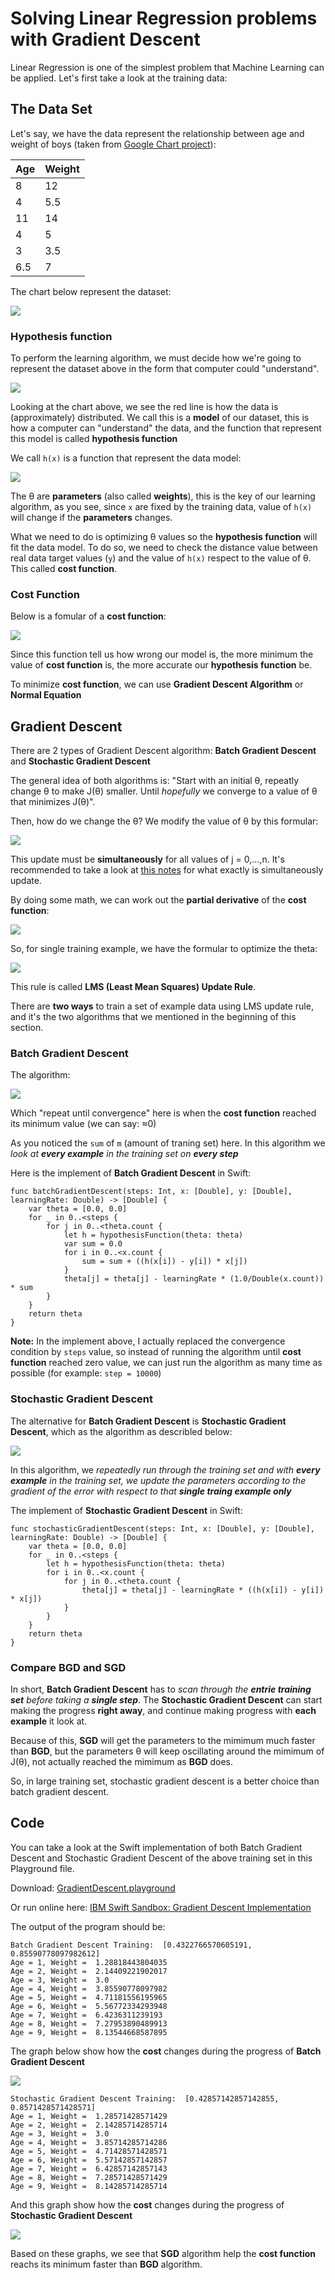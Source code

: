 # Solving Linear Regression problems with Gradient Descent

Linear Regression is one of the simplest problem that Machine Learning can be applied. Let's first take a look at the training data:

## The Data Set

Let's say, we have the data represent the relationship between age and weight of boys (taken from [Google Chart project](https://developers.google.com/chart/interactive/docs/gallery/scatterchart)):

| Age | Weight |
|-----|--------|
|  8  |   12   |
|  4  |  5.5   |
| 11  |   14   |
|  4  |    5   |
|  3  |  3.5   |
| 6.5 |    7   |

The chart below represent the dataset:

![](images/gd/age_weight.png)

### Hypothesis function 

To perform the learning algorithm, we must decide how we're going to represent the dataset above in the form that computer could "understand".

![](images/gd/hypothesis.png)

Looking at the chart above, we see the red line is how the data is (approximately) distributed. We call this is a **model** of our dataset, this is how a computer can "understand" the data, and the function that represent this model is called **hypothesis function**

We call `h(x)` is a function that represent the data model:

![](images/gd/hypothesisformular.png)

The θ are **parameters** (also called **weights**), this is the key of our learning algorithm, as you see, since `x` are fixed by the training data, value of `h(x)` will change if the **parameters** changes.

What we need to do is optimizing θ values so the **hypothesis function** will fit the data model. To do so, we need to check the distance value between real data target values (`y`) and the value of `h(x)` respect to the value of θ. This called **cost function**.

### Cost Function

Below is a fomular of a **cost function**:

![](images/gd/costfunction.png)

Since this function tell us how wrong our model is, the more minimum the value of **cost function** is, the more accurate our **hypothesis function** be.

To minimize **cost function**, we can use **Gradient Descent Algorithm** or **Normal Equation**

## Gradient Descent 

There are 2 types of Gradient Descent algorithm: **Batch Gradient Descent** and **Stochastic Gradient Descent**

The general idea of both algorithms is: "Start with an initial θ, repeatly change θ to make J(θ) smaller. Until _hopefully_ we converge to a value of θ that minimizes J(θ)".

Then, how do we change the θ? We modify the value of θ by this formular:

![](images/gd/derivativecost.png)

This update must be **simultaneously** for all values of j = 0,...,n. It's recommended to take a look at [this notes](http://www.holehouse.org/mlclass/04_Linear_Regression_with_multiple_variables.html) for what exactly is simultaneously update.

By doing some math, we can work out the **partial derivative** of  the **cost function**:

![](images/gd/derivativesimplifier.png)

So, for single training example, we have the formular to optimize the theta:

![](images/gd/singleoptimize.png)

This rule is called **LMS (Least Mean Squares) Update Rule**.

There are **two ways** to train a set of example data using LMS update rule, and it's the two algorithms that we mentioned in the beginning of this section.

### Batch Gradient Descent

The algorithm:

![](images/gd/batchgradient.png)

Which "repeat until convergence" here is when the **cost function** reached its minimum value (we can say: ≈0)

As you noticed the `sum` of `m` (amount of traning set) here. In this algorithm we _look at **every example** in the training set on **every step**_

Here is the implement of **Batch Gradient Descent** in Swift: 

```
func batchGradientDescent(steps: Int, x: [Double], y: [Double], learningRate: Double) -> [Double] {
    var theta = [0.0, 0.0]
    for _ in 0..<steps {
        for j in 0..<theta.count {
            let h = hypothesisFunction(theta: theta)
            var sum = 0.0
            for i in 0..<x.count {
                sum = sum + ((h(x[i]) - y[i]) * x[j])
            }
            theta[j] = theta[j] - learningRate * (1.0/Double(x.count)) * sum
        }
    }
    return theta
}
```

**Note:** In the implement above, I actually replaced the convergence condition by `steps` value, so instead of running the algorithm until **cost function** reached zero value, we can just run the algorithm as many time as possible (for example: `step = 10000`)

### Stochastic Gradient Descent

The alternative for **Batch Gradient Descent** is **Stochastic Gradient Descent**, which as the algorithm as describled below:

![](images/gd/stochasticgradient.png)

In this algorithm, we _repeatedly run through the training set and with **every example** in the training set, we update the parameters according to the gradient of the error with respect to that **single traing example only**_

The implement of **Stochastic Gradient Descent** in Swift:

```
func stochasticGradientDescent(steps: Int, x: [Double], y: [Double], learningRate: Double) -> [Double] {
    var theta = [0.0, 0.0]
    for _ in 0..<steps {
        let h = hypothesisFunction(theta: theta)
        for i in 0..<x.count {
            for j in 0..<theta.count {
                theta[j] = theta[j] - learningRate * ((h(x[i]) - y[i]) * x[j])
            }
        }
    }
    return theta
}
```

### Compare BGD and SGD

In short, **Batch Gradient Descent** has to _scan through the **entrie training set** before taking a **single step**_. The **Stochastic Gradient Descent** can start making the progress **right away**, and continue making progress with **each example** it look at.

Because of this, **SGD** will get the parameters to the mimimum much faster than **BGD**, but the parameters θ will keep oscillating around the mimimum of J(θ), not actually reached the mimimum as **BGD** does.

So, in large training set, stochastic gradient descent is a better choice than batch gradient descent.

## Code

You can take a look at the Swift implementation of both Batch Gradient Descent and Stochastic Gradient Descent of the above training set in this Playground file.

Download: [GradientDescent.playground](GradientDescent.playground)

Or run online here: [IBM Swift Sandbox: Gradient Descent Implementation](http://swiftlang.ng.bluemix.net/#/repl/57ea13f5a5a521463c4be708)

The output of the program should be:

```
Batch Gradient Descent Training:  [0.4322766570605191, 0.85590778097982612]
Age = 1, Weight =  1.28818443804035
Age = 2, Weight =  2.14409221902017
Age = 3, Weight =  3.0
Age = 4, Weight =  3.85590778097982
Age = 5, Weight =  4.71181556195965
Age = 6, Weight =  5.56772334293948
Age = 7, Weight =  6.4236311239193
Age = 8, Weight =  7.27953890489913
Age = 9, Weight =  8.13544668587895
```

The graph below show how the **cost** changes during the progress of **Batch Gradient Descent**

![](images/gd/batchGradientDescentCost.png)

```
Stochastic Gradient Descent Training:  [0.42857142857142855, 0.8571428571428571]
Age = 1, Weight =  1.28571428571429
Age = 2, Weight =  2.14285714285714
Age = 3, Weight =  3.0
Age = 4, Weight =  3.85714285714286
Age = 5, Weight =  4.71428571428571
Age = 6, Weight =  5.57142857142857
Age = 7, Weight =  6.42857142857143
Age = 8, Weight =  7.28571428571429
Age = 9, Weight =  8.14285714285714
```

And this graph show how the **cost** changes during the progress of **Stochastic Gradient Descent**

![](images/gd/stochasticGradientDescentCost.png)

Based on these graphs, we see that **SGD** algorithm help the **cost function** reachs its minimum faster than **BGD** algorithm.
